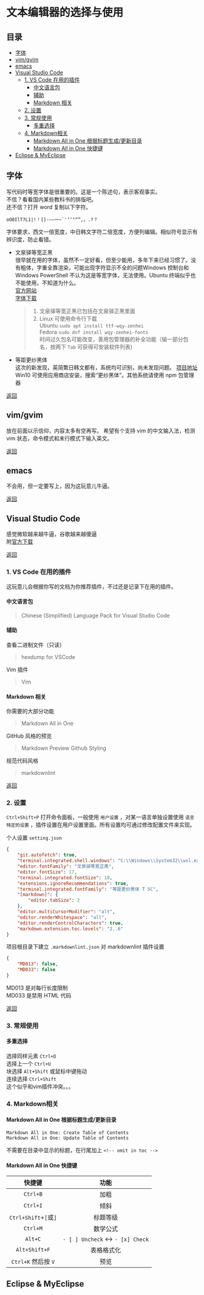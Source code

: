 # 文本编辑器的选择与使用

## 目录 <!-- omit in toc -->

- [字体](#%e5%ad%97%e4%bd%93)
- [vim/gvim](#vimgvim)
- [emacs](#emacs)
- [Visual Studio Code](#visual-studio-code)
  - [1. VS Code 在用的插件](#1-vs-code-%e5%9c%a8%e7%94%a8%e7%9a%84%e6%8f%92%e4%bb%b6)
    - [中文语言包](#%e4%b8%ad%e6%96%87%e8%af%ad%e8%a8%80%e5%8c%85)
    - [辅助](#%e8%be%85%e5%8a%a9)
    - [Markdown 相关](#markdown-%e7%9b%b8%e5%85%b3)
  - [2. 设置](#2-%e8%ae%be%e7%bd%ae)
  - [3. 常规使用](#3-%e5%b8%b8%e8%a7%84%e4%bd%bf%e7%94%a8)
    - [多重选择](#%e5%a4%9a%e9%87%8d%e9%80%89%e6%8b%a9)
  - [4. Markdown相关](#4-markdown%e7%9b%b8%e5%85%b3)
    - [Markdown All in One 根据标题生成/更新目录](#markdown-all-in-one-%e6%a0%b9%e6%8d%ae%e6%a0%87%e9%a2%98%e7%94%9f%e6%88%90%e6%9b%b4%e6%96%b0%e7%9b%ae%e5%bd%95)
    - [Markdown All in One 快捷键](#markdown-all-in-one-%e5%bf%ab%e6%8d%b7%e9%94%ae)
- [Eclipse & MyEclipse](#eclipse--myeclipse)

## 字体

写代码时等宽字体是很重要的。这是一个陈述句，表示客观事实。  
不信？看看国内某些教科书的排版吧。  
还不信？打开 word 复制以下字符。  

```普通文本
oO0IlT7L1|!！[]-——一~`'‘‘"“”,，.?？
```

字体要求，西文一倍宽度，中日韩文字符二倍宽度，方便列编辑。相似符号显示有辨识度，防止看错。

- 文泉驿等宽正黑  
  很早就在用的字体，虽然不一定好看，但至少能用，多年下来已经习惯了。没有粗体，字重全靠渲染，可能出现字符显示不全的问题Windows 控制台和 Windows PowerShell 不认为这是等宽字体，无法使用。Ubuntu 终端似乎也不能使用，不知道为什么。  
  <a href="http://wenq.org/wqy2/index.cgi" target="_blank">官方网站</a>  
  <a href="http://wenq.org/wqy2/index.cgi?Download#ZenHei_Stable" target="_blank">字体下载</a>  
  > 1. 文泉驿等宽正黑已包括在文泉驿正黑里面  
  > 2. Linux 可使用命令行下载  
  >    Ubuntu `sudo apt install ttf-wqy-zenhei`  
  >    Fedora `sudo dnf install wqy-zenhei-fonts`  
  >    时间过久包名可能改变，善用包管理器的补全功能（输一部分包名，按两下 `Tab` 可获得可安装软件列表)

- 等距更纱黑体  
  这次的新发现，英简繁日韩文都有，系统均可识别，尚未发现问题。
  [项目地址](https://github.com/be5invis/Sarasa-Gothic)  
  Win10 可使用应用商店安装，搜索“更纱黑体”。其他系统请使用 npm 包管理器  

[返回](#文本编辑器的选择与使用)

## vim/gvim

放在前面以示信仰，内容太多有空再写。
希望有个支持 vim 的中文输入法，检测 vim 状态，命令模式和末行模式下输入英文。  

[返回](#文本编辑器的选择与使用)

## emacs

不会用，但一定要写上，因为这玩意儿牛逼。  

[返回](#文本编辑器的选择与使用)

## Visual Studio Code

感觉微软越来越牛逼，谷歌越来越傻逼  
附[官方下载](https://code.visualstudio.com/)  

[返回](#文本编辑器的选择与使用)

### 1. VS Code 在用的插件

这玩意儿会根据你写的文档为你推荐插件，不过还是记录下在用的插件。

#### 中文语言包

> Chinese (Simplified) Language Pack for Visual Studio Code

#### 辅助

查看二进制文件（只读）  
> hexdump for VSCode

Vim 插件
> Vim

#### Markdown 相关

你需要的大部分功能
> Markdown All in One

GitHub 风格的预览
> Markdown Preview Github Styling

规范代码风格
> markdownlint

[返回](#文本编辑器的选择与使用)

### 2. 设置

`Ctrl+Shift+P` 打开命令面板，一般使用 `用户设置` ，对某一语言单独设置使用 `语言特定的设置` ，插件设置在用户设置里面。所有设置均可通过修改配置文件来实现。

个人设置 `setting.json`

```json
{
    "git.autofetch": true,
    "terminal.integrated.shell.windows": "C:\\Windows\\System32\\wsl.exe",
    "editor.fontFamily": "文泉驿等宽正黑",
    "editor.fontSize": 17,
    "terminal.integrated.fontSize": 18,
    "extensions.ignoreRecommendations": true,
    "terminal.integrated.fontFamily": "等距更纱黑体 T SC",
    "[markdown]": {
        "editor.tabSize": 2
    },
    "editor.multiCursorModifier": "alt",
    "editor.renderWhitespace": "all",
    "editor.renderControlCharacters": true,
    "markdown.extension.toc.levels": "2..6"
}
```

项目根目录下建立 `.markdownlint.json` 对 markdownlint 插件设置

```json
{
    "MD013": false,
    "MD033": false
}
```

MD013 是对每行长度限制  
MD033 是禁用 HTML 代码

[返回](#文本编辑器的选择与使用)

### 3. 常规使用

#### 多重选择

选择同样元素 `Ctrl+D`  
选择上一个 `Ctrl+U`  
块选择 `Alt+Shift` 或鼠标中键拖动  
连续选择 `Ctrl+Shift`  
这个似乎和vim插件冲突。。。

### 4. Markdown相关

#### Markdown All in One 根据标题生成/更新目录

```VS Code
Markdown All in One: Create Table of Contents
Markdown All in One: Update Table of Contents
```

不需要在目录中显示的标题，在行尾加上 `<!-- omit in toc -->`

#### Markdown All in One 快捷键

|        快捷键         |               功能                |
| :-------------------: | :-------------------------------: |
|       `Ctrl+B`        |               加粗                |
|       `Ctrl+I`        |               倾斜                |
| `Ctrl+Shift`+`[`或`]` |             标题等级              |
|       `Ctrl+M`        |             数学公式              |
|        `Alt+C`        | `- [ ] Uncheck` <-> `- [x] Check` |
|     `Alt+Shift+F`     |            表格格式化             |
|  `Ctrl+K` 然后按 `V`  |               预览                |

## Eclipse & MyEclipse
